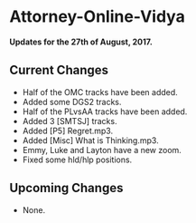 # Attorney-Online-Vidya
__Updates for the 27th of August, 2017.__

## Current Changes
* Half of the OMC tracks have been added.
* Added some DGS2 tracks.
* Half of the PLvsAA tracks have been added.
* Added 3 [SMTSJ] tracks.
* Added [P5] Regret.mp3.
* Added [Misc] What is Thinking.mp3.
* Emmy, Luke and Layton have a new zoom.
* Fixed some hld/hlp positions.

## Upcoming Changes
* None.
